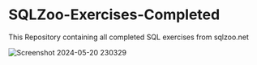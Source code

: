# SQLZoo-Exercises-Completed
This Repository containing all completed SQL exercises from sqlzoo.net


![Screenshot 2024-05-20 230329](https://github.com/IsraTawfiq/SQLZoo-Exercises-Completed/assets/101242591/57afa4d4-575f-4abe-930b-670cabbe6fda)

